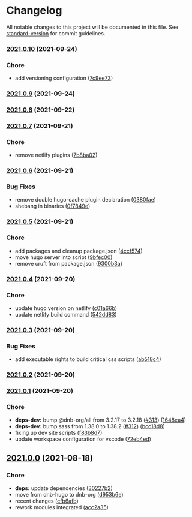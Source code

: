 # Changelog

All notable changes to this project will be documented in this file. See [standard-version](https://github.com/conventional-changelog/standard-version) for commit guidelines.

### [2021.0.10](https://github.com/davidsneighbour/samui-samui.de/compare/v2021.0.9...v2021.0.10) (2021-09-24)


### Chore

* add versioning configuration ([7c9ee73](https://github.com/davidsneighbour/samui-samui.de/commit/7c9ee738732f6641c6afe767caf8d73ce02c5883))

### [2021.0.9](https://github.com/davidsneighbour/samui-samui.de/compare/v2021.0.8...v2021.0.9) (2021-09-24)

### [2021.0.8](https://github.com/davidsneighbour/samui-samui.de/compare/v2021.0.7...v2021.0.8) (2021-09-22)

### [2021.0.7](https://github.com/davidsneighbour/samui-samui.de/compare/v2021.0.6...v2021.0.7) (2021-09-21)


### Chore

* remove netlify plugins ([7b8ba02](https://github.com/davidsneighbour/samui-samui.de/commit/7b8ba02405ce04009791c479b62635816fdb2240))

### [2021.0.6](https://github.com/davidsneighbour/samui-samui.de/compare/v2021.0.5...v2021.0.6) (2021-09-21)


### Bug Fixes

* remove double hugo-cache plugin declaration ([0380fae](https://github.com/davidsneighbour/samui-samui.de/commit/0380fae8f4209046fe7fa085ade9bca14d000f1d))
* shebang in binaries ([0f7849e](https://github.com/davidsneighbour/samui-samui.de/commit/0f7849e8155f94b9799cfb4da87f639202604418))

### [2021.0.5](https://github.com/davidsneighbour/samui-samui.de/compare/v2021.0.4...v2021.0.5) (2021-09-21)


### Chore

* add packages and cleanup package.json ([4ccf574](https://github.com/davidsneighbour/samui-samui.de/commit/4ccf5747481d7a2d43bd7680635c1b008e4cfbd7))
* move hugo server into script ([9bfec00](https://github.com/davidsneighbour/samui-samui.de/commit/9bfec005cd5068326294fd2d14f4be84e1fcd408))
* remove cruft from package.json ([9300b3a](https://github.com/davidsneighbour/samui-samui.de/commit/9300b3abc5d138217f0238adbb7ade33066b712b))

### [2021.0.4](https://github.com/davidsneighbour/samui-samui.de/compare/v2021.0.3...v2021.0.4) (2021-09-20)


### Chore

* update hugo version on netlify ([c01a66b](https://github.com/davidsneighbour/samui-samui.de/commit/c01a66b6f009142e427aa6685a4fe2abc9da8d74))
* update netlify build command ([542dd83](https://github.com/davidsneighbour/samui-samui.de/commit/542dd836638fac713c10653099de146f81ac5f12))

### [2021.0.3](https://github.com/davidsneighbour/samui-samui.de/compare/v2021.0.2...v2021.0.3) (2021-09-20)


### Bug Fixes

* add executable rights to build critical css scripts ([ab518c4](https://github.com/davidsneighbour/samui-samui.de/commit/ab518c4afda5d9d9d31e646ef0a8e2d1b24afeb0))

### [2021.0.2](https://github.com/davidsneighbour/samui-samui.de/compare/v2021.0.1...v2021.0.2) (2021-09-20)

### [2021.0.1](https://github.com/davidsneighbour/samui-samui.de/compare/v2021.0.0...v2021.0.1) (2021-09-20)


### Chore

* **deps-dev:** bump @dnb-org/all from 3.2.17 to 3.2.18 ([#313](https://github.com/davidsneighbour/samui-samui.de/issues/313)) ([1648ea4](https://github.com/davidsneighbour/samui-samui.de/commit/1648ea45be0df4fb0cdc09b81090daceab6ab8a8))
* **deps-dev:** bump sass from 1.38.0 to 1.38.2 ([#312](https://github.com/davidsneighbour/samui-samui.de/issues/312)) ([bcc18d8](https://github.com/davidsneighbour/samui-samui.de/commit/bcc18d807ca5eb17184e099252357012467845e1))
* fixing up dev site scripts ([f83b8d7](https://github.com/davidsneighbour/samui-samui.de/commit/f83b8d7f2d5dc66d5c1754d289c58db0d1adbb37))
* update workspace configuration for vscode ([72eb4ed](https://github.com/davidsneighbour/samui-samui.de/commit/72eb4ed8843b75557bca83f7eceaa4f29122fbb7))

## [2021.0.0](https://github.com/davidsneighbour/samui-samui.de/compare/v1.1.149...v2021.0.0) (2021-08-18)


### Chore

* **deps:** update dependencies ([30227b2](https://github.com/davidsneighbour/samui-samui.de/commit/30227b23bf0eb0cd4c26b6ba840c3eef88be955f))
* move from dnb-hugo to dnb-org ([d953b6e](https://github.com/davidsneighbour/samui-samui.de/commit/d953b6e5380441732a58786da970015c954105f3))
* recent changes ([cfb6afb](https://github.com/davidsneighbour/samui-samui.de/commit/cfb6afb0d81ea36df43040c1ad8016f72a19739a))
* rework modules integrated ([acc2a35](https://github.com/davidsneighbour/samui-samui.de/commit/acc2a35a95aca834b223e669c0b94854bbd6ad00))
